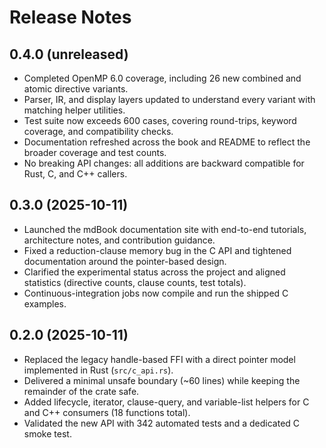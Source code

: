 # Release Notes

## 0.4.0 (unreleased)

- Completed OpenMP 6.0 coverage, including 26 new combined and atomic directive variants.
- Parser, IR, and display layers updated to understand every variant with matching helper utilities.
- Test suite now exceeds 600 cases, covering round-trips, keyword coverage, and compatibility checks.
- Documentation refreshed across the book and README to reflect the broader coverage and test counts.
- No breaking API changes: all additions are backward compatible for Rust, C, and C++ callers.

## 0.3.0 (2025-10-11)

- Launched the mdBook documentation site with end-to-end tutorials, architecture notes, and contribution guidance.
- Fixed a reduction-clause memory bug in the C API and tightened documentation around the pointer-based design.
- Clarified the experimental status across the project and aligned statistics (directive counts, clause counts, test totals).
- Continuous-integration jobs now compile and run the shipped C examples.

## 0.2.0 (2025-10-11)

- Replaced the legacy handle-based FFI with a direct pointer model implemented in Rust (`src/c_api.rs`).
- Delivered a minimal unsafe boundary (~60 lines) while keeping the remainder of the crate safe.
- Added lifecycle, iterator, clause-query, and variable-list helpers for C and C++ consumers (18 functions total).
- Validated the new API with 342 automated tests and a dedicated C smoke test.
